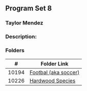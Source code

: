 ## Program Set 8
### Taylor Mendez 
### Description:

### Folders

|   #     |     Folder Link                           |
| :-----: | ----------------------------------------- |
|  10194  | [Footbal (aka soccer)](./P10194)          |   
|  10226  | [Hardwood Species](./P10226)              |      

